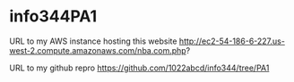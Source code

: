 # info344PA1

URL to my AWS instance hosting this website
http://ec2-54-186-6-227.us-west-2.compute.amazonaws.com/nba.com.php?

URL to my github repro 
https://github.com/1022abcd/info344/tree/PA1

